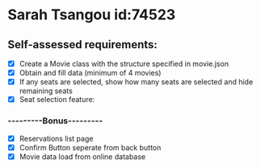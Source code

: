 # Sarah Tsangou id:74523  
  
  
## Self-assessed requirements:  
- [x] Create a Movie class with the structure specified in movie.json
- [x] Obtain and fill data (minimum of 4 movies)  
- [x] If any seats are selected, show how many seats are selected and hide remaining seats  
- [x] Seat selection feature:
### ---------Bonus---------
- [x] Reservations list page
- [x] Confirm Button seperate from back button
- [x] Movie data load from online database  
